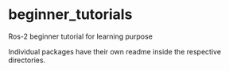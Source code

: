 # beginner_tutorials
Ros-2 beginner tutorial for learning purpose

Individual packages have their own readme inside the respective directories.
